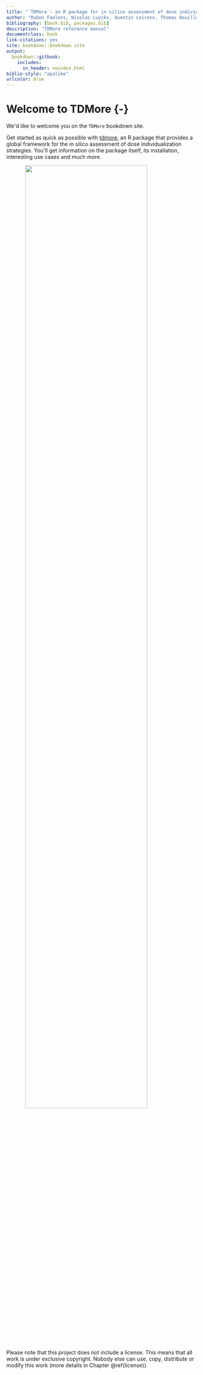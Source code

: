 ```yaml
--- 
title: "`TDMore`: an R package for in silico assessment of dose individualization strategies"
author: "Ruben Faelens, Nicolas Luyckx, Quentin Leirens, Thomas Bouillon"
bibliography: [book.bib, packages.bib]
description: "TDMore reference manual"
documentclass: book
link-citations: yes
site: bookdown::bookdown_site
output: 
  bookdown::gitbook:
    includes:
      in_header: noindex.html
biblio-style: "apalike"
urlcolor: blue
---
```


# Welcome to TDMore {-}

We'd like to welcome you on the `TDMore` bookdown site.

Get started as quick as possible with [tdmore](https://github.com/tdmore-dev/tdmore), an R package that provides a global framework for the in silico assessment of dose individualization strategies. You'll get information on the package itself, its installation, interesting use cases and much more.

<img src="figures/tdmore_logo.JPG" width="80%" style="display: block; margin: auto;" />

Please note that this project does not include a license. This means that all work is under exclusive copyright. Nobody else can use, copy, distribute or modify this work (more details in Chapter \@ref(license))
